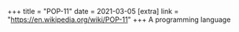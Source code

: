 +++
title = "POP-11"
date = 2021-03-05
[extra]
link = "https://en.wikipedia.org/wiki/POP-11"
+++
A programming language

